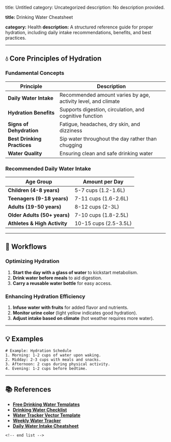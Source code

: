 title: Untitled
category: Uncategorized
description: No description provided.

**title:** Drinking Water Cheatsheet

**category:** Health
**description:** A structured reference guide for proper hydration, including daily intake recommendations, benefits, and best practices.

---

## 💧 **Core Principles of Hydration**

### **Fundamental Concepts**

| Principle                         | Description                                                   |
| --------------------------------- | ------------------------------------------------------------- |
| **Daily Water Intake**      | Recommended amount varies by age, activity level, and climate |
| **Hydration Benefits**      | Supports digestion, circulation, and cognitive function       |
| **Signs of Dehydration**    | Fatigue, headaches, dry skin, and dizziness                   |
| **Best Drinking Practices** | Sip water throughout the day rather than chugging             |
| **Water Quality**           | Ensuring clean and safe drinking water                        |

### **Recommended Daily Water Intake**

| Age Group                          | Amount per Day        |
| ---------------------------------- | --------------------- |
| **Children (4-8 years)**     | 5-7 cups (1.2-1.6L)   |
| **Teenagers (9-18 years)**   | 7-11 cups (1.6-2.6L)  |
| **Adults (19-50 years)**     | 8-12 cups (2-3L)      |
| **Older Adults (50+ years)** | 7-10 cups (1.8-2.5L)  |
| **Athletes & High Activity** | 10-15 cups (2.5-3.5L) |

---

## 🔄 **Workflows**

### **Optimizing Hydration**

1. **Start the day with a glass of water** to kickstart metabolism.
2. **Drink water before meals** to aid digestion.
3. **Carry a reusable water bottle** for easy access.

### **Enhancing Hydration Efficiency**

1. **Infuse water with fruits** for added flavor and nutrients.
2. **Monitor urine color** (light yellow indicates good hydration).
3. **Adjust intake based on climate** (hot weather requires more water).

---

## 💡 **Examples**

```plaintext
# Example: Hydration Schedule
1. Morning: 1-2 cups of water upon waking.  
2. Midday: 2-3 cups with meals and snacks.  
3. Afternoon: 2 cups during physical activity.  
4. Evening: 1-2 cups before bedtime.  
```

---

## 📚 **References**

- **[Free Drinking Water Templates](https://slidesdocs.com/excel-sheets/drinking-water)**
- **[Drinking Water Checklist](https://www.signnow.com/fill-and-sign-pdf-form/321375-drinking-water-checklist)**
- **[Water Tracker Vector Template](https://www.vecteezy.com/vector-art/23212440-water-tracker-vector-template-water-drinking-checklist-with-drops-doodle-bootle-background-vector-illustration-doodle-style)**
- **[Weekly Water Tracker](https://www.vecteezy.com/vector-art/23064964-weekly-water-tracker-vector-template-doodle-drinking-water-checklist-black-minimalism-style-drink-more-water)**
- **[Daily Water Intake Cheatsheet](https://www.pinterest.com/pin/when-should-you-drink-water-daily-cheatsheet--505810601911596372/)**

```
<!-- end list -->
```